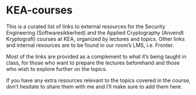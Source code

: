 # KEA-courses

This is a curated list of links to external resources for the Security Engineering (Softwaresikkerhed) and the Applied Cryptography (Anvendt Kryptografi) courses at KEA, organized by lectures and topics.
Other links and internal resources are to be found in our room’s LMS, i.e. Fronter.

Most of the links are provided as a complement to what it’s being taught in class, for those who want to prepare the lectures beforehand and those who wish to explore further on the topics.

If you have any extra resources relevant to the topics covered in the course, don’t hesitate to share them with me and I’ll make sure to add them here.